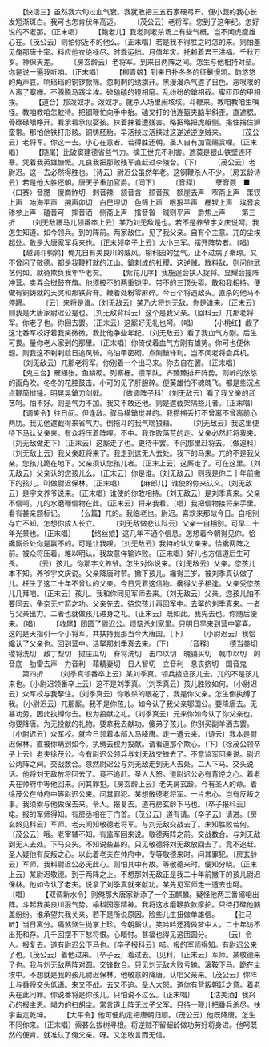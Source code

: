 <!-- { "loadSidebar": true } -->
　　【快活三】虽然我六旬过血气衰。我犹敢把三五石家硬弓开。便小觑的我心长发短渐斑白。我可也怎肯伏年高迈。
　　〔茂公云〕老将军。您到了这年纪。怎好说的不老那。〔正末唱〕
　　【鲍老儿】我老则老杀场上有些气概。岂不闻虎瘦雄心在。〔茂公云〕则怕你近不的他么。〔正末唱〕若是我不得胜之时怎的来。则怕羞见俺那唐十宰。料应他衣绝禄尽。时乖运拙。月值年灾。托赖着君王洪福。千秋万岁。神保天差。
　　〔房玄龄云〕老将军。到来日两阵之间。怎生与他相持对垒。你是说一遍我听咱。〔正末唱〕
　　【柳青娘】到来日扑冬冬的征鼙慢凯。韵悠悠的角声哀。响珰珰的铜锣款筛。忽剌剌的绣旗开。黑漫漫杀气遮了日色。恶哏哏的人离了寨栅。不腾腾马践尘埃。碜磕磕的镫相磨。乱纷纷的鎗相截。蜜匝匝的甲相挨。
　　【道合】那泼奴才。泼奴才。就杀人场里闹垓垓。斗鞭来。教咱教咱生嗔怪。教咱教咱怎躭待。把钢鞭忙向手中抬。磕叉打的他连盔夹脑半斜歪。直遮腮。骨碌碌眼睁开。看承看承似婴孩。抹着抹着遭残害。略把略把虎躯侧。揝住揝住狮蛮带。那怕他铁打形骸。铜铸胚胎。早活挟过活挟过这逆逆逆逆贼来。
　　〔茂公云〕老将军。你这一去。小心在意者。若得胜还朝。圣人自有加官赐赏哩。〔正末唱〕
　　【随尾】比破窦建德省些气力。擒王世充不利害。遮莫是银山铁壁连环寨。凭着我英雄慷慨。兀良我把那败残军直赶过李陵台。〔下〕
　　〔茂公云〕老尉迟。这一去必然得胜也。〔诗云〕尉迟公虽然年老。这钢鞭杀人不少。〔房玄龄诗云〕若是他大胜还朝。唐天子重加官爵。〔同下〕
　　〔音释〕
　　孽音聂　■〈口赛〉音腮　傻商鲊切　剌音辣　颔音含　颏音孩　额崖去声　窄斋上声　策钗上声　咍海平声　搠声卯切　白巴埋切　色筛上声　哏狠平声　栅钗上声　埃音哀　碜参上声　磕音可　摔音洒　侧斋上声　揝音昝　贼则平声　爵焦上声
　　第三折
　　〔刘无敌跚马儿领番卒上云〕某乃刘无敌是也。若不是养爷宇文庆说呵。我怎生知道。如今领兵。到的阵前。两家敌住。见了我父亲。自有个主意。兀的尘埃起处。敢是大唐家军兵来也。〔正末领卒子上云〕大小三军。摆开阵势者。〔唱〕
　　【越调斗鹌鹑】俺兀自有美良川的威风。榆科园的猛气。止不过病了秦琼。又不曾闲了敬德。都是我鞭打就的江山。鎗刺成的社稷。这逆贼。敢料敌。则问他武艺何如。就待欺负我年华老矣。
　　【紫花儿序】我施逞会挟人捉将。显耀会撞阵冲营。卖弄会挝鼓夺旗。他须披不的两重铠甲。带不的三顶头盔。敢和我相持。便做有铜铸就的天灵和那铁背脊。鞭着处粉零麻碎。今日个将遇敌头。直杀的他马不停蹄。
　　〔云〕来将是谁。〔刘无敌云〕某乃大将刘无敌。你是谁来。〔正末云〕则我是大唐家尉迟公是也。〔刘无敌背科云〕这个是我父亲。〔回科云〕兀那老将军。你老了也。你回去罢。〔正末云〕这厮好无礼也呵。〔唱〕
　　【小桃红】觑了这北番军校好着我笑微微。我比他争些年纪。〔刘无敌云〕看了我血气方刚。后生可畏。量你老人家到的那里。〔正末唱〕你倚仗着血气方刚有雄势。你可也便休题。则我这不剌剌趁日追风骑。乌油甲密砌。点刚鎗锋利。岂不闻老将会兵机。
　　〔刘无敌云〕兀那老将军。你别着一个出马来。你去自在罢。〔正末唱〕
　　【鬼三台】雁翅张。鱼鳞砌。列寨栅。攒军队。齐臻臻排开阵势。则听的悠悠的画角吹。冬冬的花腔鼓击。小可的见了肝胆碎。便英雄怕不魂魄飞。都是些沉点点鞭简挝锤。明晃晃鎗刀剑戟。
　　〔做调阵子科〕〔刘无敌云〕看了我父亲的武艺呵。怕不好。则是气力不加。我又不敢还他。则是遮截架隔些儿者。〔正末唱〕
　　【调笑令】往日间。但逢敌。骤马横鎗觉甚的。我攒搠丢打不曾离不曾离前心两肋。我见他遮截得来省气力。倒拖斗的我气喘狼藉。
　　〔刘无敌云〕我这里便待下马认父亲来。有众将压着阵哩。不中。我诈败落荒的走。父亲必然赶将我来。〔刘无敌做走下〕〔正末云〕这厮走了也。更待干罢。不问那里赶将去。〔做追科〕〔刘无敌上云〕我父亲赶将来了。我走到这无人去处。我下的马来。兀的不是我父亲。您孩儿跪在地下。父亲须认您孩儿者。〔正末上云〕这厮走了。可在这里。〔刘无敌云〕父亲认的您孩儿么。〔正末云〕你是谁。〔刘无敌云〕则我是你二十年前撇下的孩儿。叫做尉迟保林。〔正末唱〕
　　【麻郎儿】谁使的你来认义。〔刘无敌云〕是宇文养爷说来。〔正末唱〕谁使的你敢相持。〔刘无敌云〕是刘季真来。父亲不信呵。兀的水磨鞭信物在此。〔正末云〕将来我看。〔唱〕我把信物接将来手里。看有甚亲题标记。
　　【么篇】兀的。我临老也。尉迟。喜欢来那似今日。自相别存亡不知。怎想你成人长立。
　　〔刘无敌做悲认科云〕父亲一自相别。可早二十年光景也。〔正末唱〕
　　【络丝娘】这几年不通个信息。怎想着今朝得见你。恰纔厮杀处你是赢不的。可是让我哩。〔刘无敌云〕我特的认父亲来。恰纔两阵之前。被众将压着。难以明认。我故意佯输诈败。〔正末唱〕好儿也方信道后生可畏。
　　〔云〕孩儿。你那宇文养爷。怎生对你说来。〔刘无敌云〕父亲。您孩儿本不知。养爷宇文庆说。父亲降唐时节。撇下孩儿。纔得三岁。被刘季真认做了儿。枉生了这二十年不曾认的父亲。今日凭着这信物。纔得父子相逢。父亲受您孩儿几拜咱。〔正末云〕孩儿。我和你同见军师去来。〔刘无敌云〕父亲。您孩儿怕不要同去。争奈无寸箭之功。父亲先去。待您孩儿再回军中。去拏的刘季真来。一者与父亲出力。二者也就做孩儿进身之礼。〔正末云〕既如此。我先去也。你随后便来。〔唱〕
　　【收尾】团圆了尉迟公。烦恼杀刘家里。只明日早来到营中宴喜。这的是天指引一个小将军。共扶持我那当今大唐国。〔下〕
　　〔小尉迟云〕我恰纔认了父亲也。回到营中。活拏那刘季真去来。〔下〕
　　〔音释〕
　　德当美切　稷将洗切　敌丁梨切　挝庄瓜切　脊将洗切　击巾以切　魄铺买切　戟巾以切　的音底　肋雷去声　力音利　藉精妻切　日人智切　立音利　息丧挤切　国音鬼
　　第四折
　　〔刘季真领番卒上云〕某刘季真。领兵接应孩儿去。兀的不是孩儿来也。〔小尉迟领番卒上云〕这不是刘季真。〔刘季真云〕孩儿胜败如何。〔小尉迟云〕众军校与我拏住。〔刘季真云〕你敢杀的眼花了。我是你父亲。怎生倒执缚了我。〔小尉迟云〕兀那厮。我不是你孩儿。如今认了我父亲鄂国公。要降唐去。无甚功劳。因此执缚你去。权为投献之礼。〔刘季真云〕元来你如今认了你父亲也。你要降唐。为无投献的礼物。要拿我去献功。傻弟子孩儿。你别买副羊酒去罢。〔小尉迟云〕众军校。就今日领着本部人马降唐。走一遭去来。〔诗云〕我本是尉迟保林。直被你瞒到如今。执缚去权为投献。请看道那个欺心。〔下〕〔徐茂公领卒子上云〕老夫徐茂公。今有尉迟公领兵与刘无敌交锋去了。不意监军回来说。尉迟公两阵之间。交战数合。忽然尉迟公与刘无敌走到无人去处。二人下马。交头说话。他将刘无敌放将回去了。竟不追赶。圣人大怒。道尉迟公必有背逆之心。着老夫在帅府中等他回来。问其罪犯。〔房玄龄上云〕老夫房玄龄。今有圣人的命。着徐茂公在帅府中等尉迟公来。问其罪犯。某想敬德老将军。一片忠心。岂有反叛之事。我须索与他做保去来。令人。报复去。道有房玄龄下马也。〔卒子报科云〕喏。报的军师得知。有房丞相在于门首。〔茂公云〕道有请。〔卒子云〕请进。〔房玄龄见科云〕军师。老夫闻知敬德老将军。与刘无敌交战去了。未知胜败若何。〔茂公云〕哦。老宰辅不知。有监军回来说。敬德两阵之前。交战数合。与刘无敌到无人去处。下马交头。不知说些甚的。只见敬德将刘无敌放回去了。竟不追赶。圣人疑他有反叛之心。以此着老夫在帅府中。专等敬德来时。问其罪犯。〔房玄龄云〕军师。我料尉迟公必无此心。则怕其中有故。等敬德来时。便知分晓。〔正末上云〕某尉迟敬德。到于两阵之上。不想那刘无敌正是我二十年前撇下的孩儿尉迟保林。他如今认了老夫。说拿了刘季真就来献功。某先见军师走一遭去也呵。〔唱〕
　　【双调新水令】则俺那大唐家新添了一个玉麒麟。疑怪他两三番搦咱出阵。斗起我美良川狠气势。榆科园恶精神。我将这水磨鞭款款摩抡。只待打碎他脑盖纷纷。谁承望共我关亲。若不是所说原因。险些儿生扭做单雄信。
　　【驻马听】当日离分。痛煞煞生抛掌上珍。今朝厮认。笑吟吟还猜做梦中人。二十年访不出死和存。几千回摆不下愁将恨。心暗忖。甚福也得见这团圆分。
　　〔云〕令人。报复去。道有尉迟公下马也。〔卒子报科云〕喏。报的军师得知。有尉迟公来了也。〔茂公云〕着他过来。〔卒子云〕着过去。〔见科〕〔正末云〕军师。某敬德来了也。我与刘无敌两阵对圆。交锋数合。只见刘无敌大败亏输。滚鞍下马。跪在尘埃中。不想就是我的孩儿尉迟保林。他敬意的降唐。认咱父亲来。〔茂公云〕你阵上与番将交头低语。来又不战。去又不追。圣人大怒。道你有背叛朝廷之意。着老夫在此问罪。你说番将是你孩儿。只怕说不过么。〔正末唱〕
　　【沽美酒】我兴心的报主恩。竭力的扫胡尘。常言道上阵无过子父军。只待一鞭儿把番兵杀尽。扶宇宙定乾坤。
　　【太平令】他可便约定把唐朝归顺。〔茂公云〕他既降唐。怎生不同你来。〔正末唱〕索甚么拔树寻根。将逆贼不留龆龄做功劳好将身进。他呵既然的便肯。就准认了俺父亲。呀。又怎敢言而无信。
